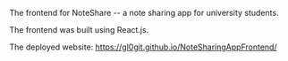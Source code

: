 The frontend for NoteShare -- a note sharing app for university students.

The frontend was built using React.js. 

The deployed website: https://gl0git.github.io/NoteSharingAppFrontend/

